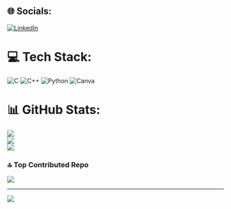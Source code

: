
## 🌐 Socials:
[![LinkedIn](https://img.shields.io/badge/LinkedIn-%230077B5.svg?logo=linkedin&logoColor=white)](https://linkedin.com/in/https://www.linkedin.com/in/abdullah-tariq-ab88a22b4/) 

# 💻 Tech Stack:
![C](https://img.shields.io/badge/c-%2300599C.svg?style=for-the-badge&logo=c&logoColor=white) ![C++](https://img.shields.io/badge/c++-%2300599C.svg?style=for-the-badge&logo=c%2B%2B&logoColor=white) ![Python](https://img.shields.io/badge/python-3670A0?style=for-the-badge&logo=python&logoColor=ffdd54) ![Canva](https://img.shields.io/badge/Canva-%2300C4CC.svg?style=for-the-badge&logo=Canva&logoColor=white)
# 📊 GitHub Stats:
![](https://github-readme-stats.vercel.app/api?username=abdullohtariq&theme=dark&hide_border=false&include_all_commits=false&count_private=false)<br/>
![](https://github-readme-streak-stats.herokuapp.com/?user=abdullohtariq&theme=dark&hide_border=false)<br/>
![](https://github-readme-stats.vercel.app/api/top-langs/?username=abdullohtariq&theme=dark&hide_border=false&include_all_commits=false&count_private=false&layout=compact)

### 🔝 Top Contributed Repo
![](https://github-contributor-stats.vercel.app/api?username=abdullohtariq&limit=5&theme=dark&combine_all_yearly_contributions=true)

---
[![](https://visitcount.itsvg.in/api?id=abdullohtariq&icon=0&color=0)](https://visitcount.itsvg.in)
